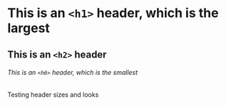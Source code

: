 # This is an `<h1>` header, which is the largest
## This is an `<h2>` header
###### This is an `<h6>` header, which is the smallest


Testing header sizes and looks

